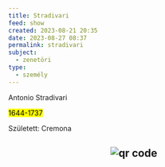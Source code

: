 ```yaml
---
title: Stradivari
feed: show
created: 2023-08-21 20:35
date: 2023-08-27 08:37
permalink: stradivari
subject:
  - zenetöri
type:
  - személy
---
```


Antonio Stradivari

<mark>1644-1737</mark>

Született: Cremona



## <p style="text-align: center;"><img src="https://chart.googleapis.com/chart?cht=qr&chl=https://notes.andrasdenes.com/stradivari&chs=180x180&choe=UTF-8&chld=L|2" alt="qr code"></p>

